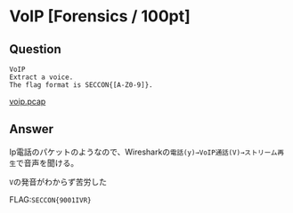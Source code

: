 # VoIP [Forensics / 100pt]

## Question

```plain
VoIP
Extract a voice.
The flag format is SECCON{[A-Z0-9]}.
```

[voip.pcap](https://github.com/AkashiSN/SECCON2016-Online-CTF/blob/master/Forensics/VoIP/voip.pcap)

## Answer


Ip電話のパケットのようなので、Wiresharkの`電話(y)→VoIP通話(V)→ストリーム再生`で音声を聞ける。

`V`の発音がわからず苦労した

FLAG:`SECCON{9001IVR}`

